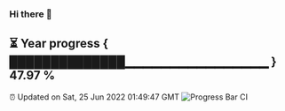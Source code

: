 ### Hi there 👋
⏳ Year progress { ██████████████▁▁▁▁▁▁▁▁▁▁▁▁▁▁▁▁ } 47.97 %
---
⏰ Updated on Sat, 25 Jun 2022 01:49:47 GMT
![Progress Bar CI](https://github.com/liununu/liununu/workflows/Progress%20Bar%20CI/badge.svg)
